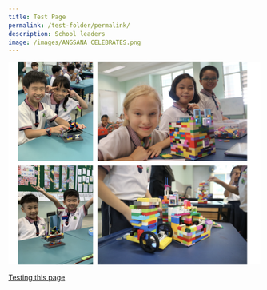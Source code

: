```yaml
---
title: Test Page
permalink: /test-folder/permalink/
description: School leaders
image: /images/ANGSANA CELEBRATES.png
---
```

![Image 1](/images/ALP4.png)

<u>Testing this page</u>


